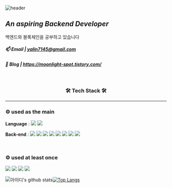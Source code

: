 ![header](https://capsule-render.vercel.app/api?type=waving&color=C6BBB7&height=300&section=header&text=Welcome&fontSize=90&desc=Ahreum's%20Github%20Profile&descAlign=60&descAlignY=20)

## _An aspiring Backend Developer_
백엔드와 블록체인을 공부하고 있습니다
 
##### 📫 Email | yalin7145@gmail.com


##### 📝 Blog | https://moonlight-spot.tistory.com/

<br>


<div align="center">

### 🛠 Tech Stack 🛠
---
</div>

### ⚙ used as the main
**Language** :
<img src="https://img.shields.io/badge/JavaScript-F7DF1E?style=flat-square&logo=JavaScript&logoColor=white"/></a> 
<img src="https://img.shields.io/badge/TypeScript-3178C6?style=flat-square&logo=Typescript&logoColor=white"/></a> 

**Back-end** :
<img src="https://img.shields.io/badge/NodeJs-339933?style=flat-square&logo=Node.js&logoColor=white"/></a> 
<img src="https://img.shields.io/badge/Express-000000?style=flat-square&logo=Express&logoColor=white"/></a>
<img src="https://img.shields.io/badge/NestJs-E0234E?style=flat-square&logo=NestJS&logoColor=white"/></a>
<img src="https://img.shields.io/badge/MySQL-4479A1?style=flat-square&logo=MySQL&logoColor=white"/></a> 
<img src="https://img.shields.io/badge/MongoDB-47A248?style=flat-square&logo=MongoDB&logoColor=white"/></a> 
<img src="https://img.shields.io/badge/Docker-2496ED?style=flat-square&logo=Docker&logoColor=white"/></a>
<img src="https://img.shields.io/badge/AWS EC2-FF9900?style=flat-square&logo=Amazon EC2&logoColor=white"/></a> 
<img src="https://img.shields.io/badge/AWS S3-569A31?style=flat-square&logo=Amazon S3&logoColor=white"/></a> 

<br>

### ⚙ used at least once
<img src="https://img.shields.io/badge/React-61DAFB?style=flat-square&logo=React&logoColor=white"/></a>
<img src="https://img.shields.io/badge/JAVA-007396?style=flat-square&logo=Java&logoColor=white"> 
<img src="https://img.shields.io/badge/Springboot-6DB33F?style=flat-square&logo=SpringBoot&logoColor=white"></a> 
<img src="https://img.shields.io/badge/Python-3776AB?style=flat-square&logo=Python&logoColor=white"> 


</div>

![아이디's github stats](https://github-readme-stats.vercel.app/api?username=Ahreum0714&show_icons=true&hide_border=true)[![Top Langs](https://github-readme-stats.vercel.app/api/top-langs/?username=Ahreum0714&layout=compact&hide_border=true)](https://github.com/anuraghazra/github-readme-stats)

